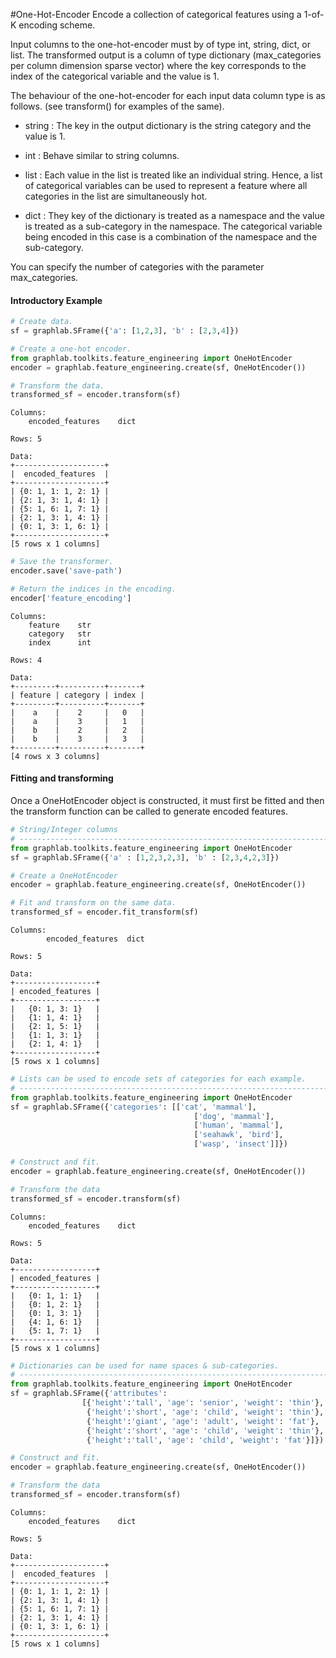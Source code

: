 #One-Hot-Encoder
Encode a collection of categorical features using a 1-of-K encoding scheme.

 Input columns to the one-hot-encoder must by of type int, string, dict, or list. 
 The transformed output is a column of type dictionary (max_categories per 
 column dimension sparse vector) where the key corresponds to the index of the 
 categorical variable and the value is 1.

 The behaviour of the one-hot-encoder for each input data column type is as 
 follows. (see transform() for examples of the same).

 - string : The key in the output dictionary is the string category and
   the value is 1.

 - int : Behave similar to string columns.

 - list : Each value in the list is treated like an individual string.
   Hence, a list of categorical variables can be used to represent a feature 
   where all categories in the list are simultaneously hot.

 - dict : They key of the dictionary is treated as a namespace and the
  value is treated as a sub-category in the namespace. The categorical variable 
  being encoded in this case is a combination of the namespace and the sub-category.


 You can specify the number of categories with the parameter max_categories. 

#### Introductory Example

```python
# Create data.
sf = graphlab.SFrame({'a': [1,2,3], 'b' : [2,3,4]})

# Create a one-hot encoder.
from graphlab.toolkits.feature_engineering import OneHotEncoder
encoder = graphlab.feature_engineering.create(sf, OneHotEncoder())

# Transform the data.
transformed_sf = encoder.transform(sf)
```
```no-highlight
Columns:
    encoded_features    dict

Rows: 5

Data:
+--------------------+
|  encoded_features  |
+--------------------+
| {0: 1, 1: 1, 2: 1} |
| {2: 1, 3: 1, 4: 1} |
| {5: 1, 6: 1, 7: 1} |
| {2: 1, 3: 1, 4: 1} |
| {0: 1, 3: 1, 6: 1} |
+--------------------+
[5 rows x 1 columns]
```

```python
# Save the transformer.
encoder.save('save-path')

# Return the indices in the encoding.
encoder['feature_encoding']
```

```no-highlight
Columns:
    feature    str
    category   str
    index      int

Rows: 4

Data:
+---------+----------+-------+
| feature | category | index |
+---------+----------+-------+
|    a    |    2     |   0   |
|    a    |    3     |   1   |
|    b    |    2     |   2   |
|    b    |    3     |   3   |
+---------+----------+-------+
[4 rows x 3 columns]
```

#### Fitting and transforming 

Once a OneHotEncoder object is constructed, it must first be fitted and then 
the transform function can be called to generate encoded features. 


```python
# String/Integer columns
# ----------------------------------------------------------------------
from graphlab.toolkits.feature_engineering import OneHotEncoder
sf = graphlab.SFrame({'a' : [1,2,3,2,3], 'b' : [2,3,4,2,3]})

# Create a OneHotEncoder
encoder = graphlab.feature_engineering.create(sf, OneHotEncoder())

# Fit and transform on the same data.
transformed_sf = encoder.fit_transform(sf)
```

```no-highlight
Columns:
        encoded_features  dict

Rows: 5

Data:
+------------------+
| encoded_features |
+------------------+
|   {0: 1, 3: 1}   |
|   {1: 1, 4: 1}   |
|   {2: 1, 5: 1}   |
|   {1: 1, 3: 1}   |
|   {2: 1, 4: 1}   |
+------------------+
[5 rows x 1 columns]
```

```python
# Lists can be used to encode sets of categories for each example.
# ----------------------------------------------------------------------
from graphlab.toolkits.feature_engineering import OneHotEncoder
sf = graphlab.SFrame({'categories': [['cat', 'mammal'],
                                         ['dog', 'mammal'],
                                         ['human', 'mammal'],
                                         ['seahawk', 'bird'],
                                         ['wasp', 'insect']]})

# Construct and fit.
encoder = graphlab.feature_engineering.create(sf, OneHotEncoder())

# Transform the data
transformed_sf = encoder.transform(sf)
```

```no-highlight
Columns:
    encoded_features    dict

Rows: 5

Data:
+------------------+
| encoded_features |
+------------------+
|   {0: 1, 1: 1}   |
|   {0: 1, 2: 1}   |
|   {0: 1, 3: 1}   |
|   {4: 1, 6: 1}   |
|   {5: 1, 7: 1}   |
+------------------+
[5 rows x 1 columns]
```

```python
# Dictionaries can be used for name spaces & sub-categories.
# ----------------------------------------------------------------------
from graphlab.toolkits.feature_engineering import OneHotEncoder
sf = graphlab.SFrame({'attributes':
                [{'height':'tall', 'age': 'senior', 'weight': 'thin'},
                 {'height':'short', 'age': 'child', 'weight': 'thin'},
                 {'height':'giant', 'age': 'adult', 'weight': 'fat'},
                 {'height':'short', 'age': 'child', 'weight': 'thin'},
                 {'height':'tall', 'age': 'child', 'weight': 'fat'}]})

# Construct and fit.
encoder = graphlab.feature_engineering.create(sf, OneHotEncoder())

# Transform the data
transformed_sf = encoder.transform(sf)
```

```no-highlight
Columns:
    encoded_features    dict

Rows: 5

Data:
+--------------------+
|  encoded_features  |
+--------------------+
| {0: 1, 1: 1, 2: 1} |
| {2: 1, 3: 1, 4: 1} |
| {5: 1, 6: 1, 7: 1} |
| {2: 1, 3: 1, 4: 1} |
| {0: 1, 3: 1, 6: 1} |
+--------------------+
[5 rows x 1 columns]
```
